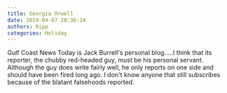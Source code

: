 ```yaml
---
title: Georgia Orwell
date: 2019-04-07 20:36:14
authors: Ripp
categories: Holiday
---
```


 Gulf Coast News Today is Jack Burrell's personal blog.....I think that its reporter, the chubby red-headed guy, must be his personal servant.  Although the guy does write fairly well, he only reports on one side and should have been fired long ago.  I don't know anyone that still subscribes because of the blatant falsehoods reported.